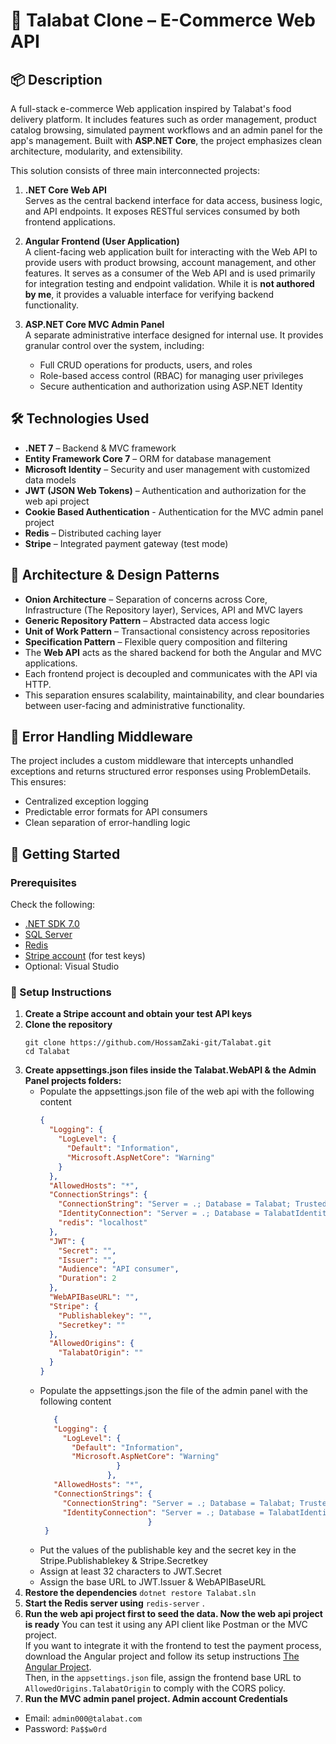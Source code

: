 # 🛒 Talabat Clone – E-Commerce Web API

## 📦 Description  
A full-stack e-commerce Web application inspired by Talabat's food delivery platform. It includes features such as order management, product catalog browsing, simulated payment workflows and an admin panel for the app's management. Built with **ASP.NET Core**, the project emphasizes clean architecture, modularity, and extensibility.

This solution consists of three main interconnected projects:

1. **.NET Core Web API**  
   Serves as the central backend interface for data access, business logic, and API endpoints. It exposes RESTful services consumed by both frontend applications.

2. **Angular Frontend (User Application)**  
   A client-facing web application built for interacting with the Web API to provide users with product browsing, account management, and other features. It serves as a consumer of the Web API and is used primarily for integration testing and endpoint validation. While it is **not authored by me**, it provides a valuable interface for verifying backend functionality.


3. **ASP.NET Core MVC Admin Panel**  
   A separate administrative interface designed for internal use. It provides granular control over the system, including:
   - Full CRUD operations for products, users, and roles
   - Role-based access control (RBAC) for managing user privileges
   - Secure authentication and authorization using ASP.NET Identity


## 🛠️ Technologies Used  
- **.NET 7** – Backend & MVC framework  
- **Entity Framework Core 7** – ORM for database management  
- **Microsoft Identity** – Security and user management with customized data models  
- **JWT (JSON Web Tokens)** – Authentication and authorization for the web api project
- **Cookie Based Authentication** - Authentication for the MVC admin panel project
- **Redis** – Distributed caching layer  
- **Stripe** – Integrated payment gateway (test mode)

## 🧠 Architecture & Design Patterns  
- **Onion Architecture** – Separation of concerns across Core, Infrastructure (The Repository layer), Services, API and MVC layers  
- **Generic Repository Pattern** – Abstracted data access logic  
- **Unit of Work Pattern** – Transactional consistency across repositories  
- **Specification Pattern** – Flexible query composition and filtering
- The **Web API** acts as the shared backend for both the Angular and MVC applications.
- Each frontend project is decoupled and communicates with the API via HTTP.
- This separation ensures scalability, maintainability, and clear boundaries between user-facing and administrative functionality.


## 🧱 Error Handling Middleware
The project includes a custom middleware that intercepts unhandled exceptions and returns structured error responses using ProblemDetails. This ensures:
- Centralized exception logging
- Predictable error formats for API consumers
- Clean separation of error-handling logic

## 🚀 Getting Started

### Prerequisites
Check the following:
- [.NET SDK 7.0](https://dotnet.microsoft.com/en-us/download/dotnet/7.0)
- [SQL Server](https://www.microsoft.com/en-us/sql-server/sql-server-downloads)
- [Redis](https://redis.io/download)
- [Stripe account](https://dashboard.stripe.com/register) (for test keys)
- Optional: Visual Studio

### 🔧 Setup Instructions
1. **Create a Stripe account and obtain your test API keys**
2. **Clone the repository**
   ```
   git clone https://github.com/HossamZaki-git/Talabat.git
   cd Talabat
   ```
3. **Create appsettings.json files inside the Talabat.WebAPI & the Admin Panel projects folders:**
   - Populate the appsettings.json file of the web api with the following content
      ```json
      {
        "Logging": {
          "LogLevel": {
            "Default": "Information",
            "Microsoft.AspNetCore": "Warning"
          }
        },
        "AllowedHosts": "*",
        "ConnectionStrings": {
          "ConnectionString": "Server = .; Database = Talabat; Trusted_Connection = true; encrypt = true; TrustServerCertificate = true; MultipleActiveResultSets = true;",
          "IdentityConnection": "Server = .; Database = TalabatIdentity; Trusted_Connection = true; encrypt = true; TrustServerCertificate = true; MultipleActiveResultSets = true;",
          "redis": "localhost"
        },
        "JWT": {
          "Secret": "",
          "Issuer": "",
          "Audience": "API consumer",
          "Duration": 2
        },
        "WebAPIBaseURL": "",
        "Stripe": {
          "Publishablekey": "",
          "Secretkey": ""
        },
        "AllowedOrigins": {
          "TalabatOrigin": ""
        }
      } 
      ```
   - Populate the appsettings.json the file of the admin panel with the following content
     ```json
        {
        "Logging": {
          "LogLevel": {
            "Default": "Information",
            "Microsoft.AspNetCore": "Warning"
                      }
                    },
        "AllowedHosts": "*",
        "ConnectionStrings": {
          "ConnectionString": "Server = .; Database = Talabat; Trusted_Connection = true; encrypt = true; TrustServerCertificate = true; MultipleActiveResultSets = true;",
          "IdentityConnection": "Server = .; Database = TalabatIdentity; Trusted_Connection = true; encrypt = true; TrustServerCertificate = true; MultipleActiveResultSets = true;"
                             }
      } 
     ```
   - Put the values of the publishable key and the secret key in the Stripe.Publishablekey & Stripe.Secretkey
   - Assign at least 32 characters to JWT.Secret
   - Assign the base URL to JWT.Issuer & WebAPIBaseURL
4. **Restore the dependencies** `dotnet restore Talabat.sln`
5. **Start the Redis server using** `redis-server` .
6. **Run the web api project first to seed the data. Now the web api project is ready** You can test it using any API client like Postman or the MVC project.  
   If you want to integrate it with the frontend to test the payment process, download the Angular project and follow its setup instructions [The Angular Project](https://github.com/HossamZaki-git/Talabat-angular-client-).  
   Then, in the `appsettings.json` file, assign the frontend base URL to `AllowedOrigins.TalabatOrigin` to comply with the CORS policy.
7. **Run the MVC admin panel project. Admin account Credentials**  
- Email: `admin000@talabat.com`  
- Password: `Pa$$w0rd`

